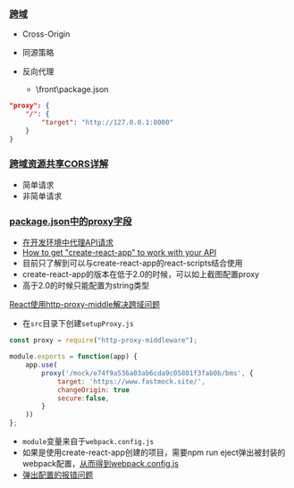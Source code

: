 ### [跨域](https://zhuanlan.zhihu.com/p/63629321)

- Cross-Origin

- 同源策略

- 反向代理

  - \front\package.json

```json
"proxy": {
    "/": {
        "target": "http://127.0.0.1:8000"
    }
}
```

### [跨域资源共享CORS详解](http://www.ruanyifeng.com/blog/2016/04/cors.html)

- 简单请求
- 非简单请求

### [package.json中的proxy字段](https://segmentfault.com/a/1190000014891894?utm_medium=referral&utm_source=tuicool)

- [在开发环境中代理API请求](https://www.html.cn/create-react-app/docs/proxying-api-requests-in-development/)
- [How to get "create-react-app" to work with your API](https://www.fullstackreact.com/articles/using-create-react-app-with-a-server/)
- 目前只了解到可以与create-react-app的react-scripts结合使用
- create-react-app的版本在低于2.0的时候，可以如上截图配置proxy
- 高于2.0的时候只能配置为string类型

[React使用http-proxy-middle解决跨域问题](https://www.fakin.cn/2450.html)

- 在`src`目录下创建`setupProxy.js`

```javascript
const proxy = require("http-proxy-middleware");

module.exports = function(app) {
    app.use(
        proxy('/mock/e74f9a536a03ab6cda9c05801f3fab0b/bms', {
            target: 'https://www.fastmock.site/',
            changeOrigin: true
            secure:false,
        }
    ))
};
```

- `module`变量来自于`webpack.config.js`
- 如果是使用create-react-app创建的项目，需要npm run eject弹出被封装的webpack配置，[从而得到](https://segmentfault.com/q/1010000011750316)[webpack.config.js](https://segmentfault.com/q/1010000011750316)
- [弹出配置的报错问题](https://juejin.im/post/5c4ac72d6fb9a049b2223ecb)